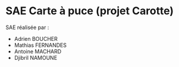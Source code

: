 # SAE Carte à puce (projet Carotte)
SAE réalisée par : <ul>
<li>Adrien BOUCHER </li>
<li>Mathias FERNANDES </li>
<li>Antoine MACHARD </li>
<li>Djibril NAMOUNE </li>
</ul>
